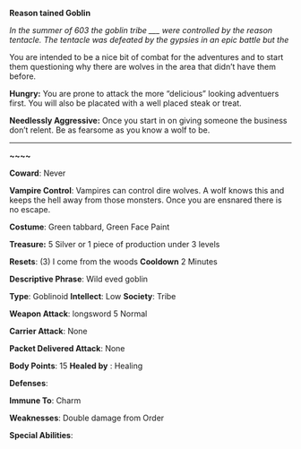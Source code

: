 

**Reason tained Goblin**

*In the summer of 603 the goblin tribe ___ were controlled by the reason tentacle. The tentacle was defeated by the gypsies in an epic battle but the* 



You are intended to be a nice bit of combat for the adventures and to start them questioning why there are wolves in the area that didn’t have them before. 



**Hungry:** You are prone to attack the more “delicious” looking adventuers first. You will also be placated with a well placed steak or treat. 

**Needlessly Aggressive:** Once you start in on giving someone the business don’t relent. Be as fearsome as you know a wolf to be. 

____________________________________________________________________________________________________________

**~~~~**

**Coward**: Never 

**Vampire Control**: Vampires can control dire wolves. A wolf knows this and keeps the hell away from those monsters. Once you are ensnared there is no escape. 





**Costume**: Green tabbard, Green Face Paint

**Treasure:** 5 Silver or 1 piece of production under 3 levels

**Resets**: (3) I come from the woods   **Cooldown** 2 Minutes

**Descriptive Phrase**: Wild eved goblin

**Type**: Goblinoid     **Intellect**: Low       **Society**: Tribe 

**Weapon Attack**: longsword 5 Normal 

**Carrier Attack**: None

**Packet Delivered Attack**: None

**Body Points**: 15 **Healed by** : Healing

**Defenses**: 

**Immune To**: Charm

**Weaknesses**: Double damage from Order

**Special Abilities**: 